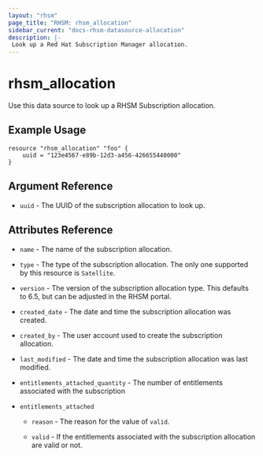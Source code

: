 ```yaml
---
layout: "rhsm"
page_title: "RHSM: rhsm_allocation"
sidebar_current: "docs-rhsm-datasource-allocation"
description: |-
 Look up a Red Hat Subscription Manager allocation.
---
```


# rhsm\_allocation

Use this data source to look up a RHSM Subscription allocation.

## Example Usage

```hcl
resource "rhsm_allocation" "foo" {
    uuid = "123e4567-e89b-12d3-a456-426655440000"
}
```

## Argument Reference

* `uuid` - The UUID of the subscription allocation to look up.

## Attributes Reference

* `name` - The name of the subscription allocation.

* `type` - The type of the subscription allocation.  The only one supported by this resource is `Satellite`.

* `version` - The version of the subscription allocation type.  This defaults to 6.5, but can be adjusted
  in the RHSM portal.

* `created_date` - The date and time the subscription allocation was created.

* `created_by` - The user account used to create the subscription allocation.

* `last_modified` - The date and time the subscription allocation was last modified.

* `entitlements_attached_quantity` - The number of entitlements associated with the subscription

* `entitlements_attached`

  * `reason` - The reason for the value of `valid`.

  * `valid` - If the entitlements associated with the subscription allocation are valid or not.
